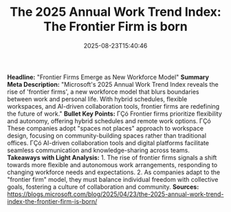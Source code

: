 ﻿---
title: "The 2025 Annual Work Trend Index: The Frontier Firm is born"
date: "2025-08-23T15:40:46"
category: "Markets"
summary: ""
slug: "the 2025 annual work trend index the frontier firm is born"
source_urls:
  - "https://blogs.microsoft.com/blog/2025/04/23/the-2025-annual-work-trend-index-the-frontier-firm-is-born/"
seo:
  title: "The 2025 Annual Work Trend Index: The Frontier Firm is born | Hash n Hedge"
  description: ""
  keywords: ["news", "markets", "brief"]
---
**Headline:** "Frontier Firms Emerge as New Workforce Model"  **Summary Meta Description:** "Microsoft's 2025 Annual Work Trend Index reveals the rise of 'frontier firms', a new workforce model that blurs boundaries between work and personal life. With hybrid schedules, flexible workspaces, and AI-driven collaboration tools, frontier firms are redefining the future of work."  **Bullet Key Points:**  ΓÇó Frontier firms prioritize flexibility and autonomy, offering hybrid schedules and remote work options. ΓÇó These companies adopt "spaces not places" approach to workspace design, focusing on community-building spaces rather than traditional offices. ΓÇó AI-driven collaboration tools and digital platforms facilitate seamless communication and knowledge-sharing across teams.  **Takeaways with Light Analysis:**  1. The rise of frontier firms signals a shift towards more flexible and autonomous work arrangements, responding to changing workforce needs and expectations. 2. As companies adapt to the "frontier firm" model, they must balance individual freedom with collective goals, fostering a culture of collaboration and community.  **Sources:** https://blogs.microsoft.com/blog/2025/04/23/the-2025-annual-work-trend-index-the-frontier-firm-is-born/ 
